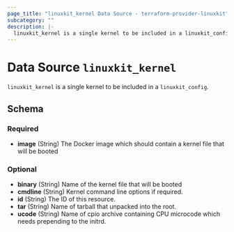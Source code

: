 ```yaml
---
page_title: "linuxkit_kernel Data Source - terraform-provider-linuxkit"
subcategory: ""
description: |-
  linuxkit_kernel is a single kernel to be included in a linuxkit_config.
---
```


# Data Source `linuxkit_kernel`

`linuxkit_kernel` is a single kernel to be included in a `linuxkit_config`.



## Schema

### Required

- **image** (String) The Docker image which should contain a kernel file that will be booted

### Optional

- **binary** (String) Name of the kernel file that will be booted
- **cmdline** (String) Kernel command line options if required.
- **id** (String) The ID of this resource.
- **tar** (String) Name of tarball that unpacked into the root.
- **ucode** (String) Name of cpio archive containing CPU microcode which needs prepending to the initrd.


